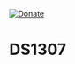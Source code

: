[![Donate](https://img.shields.io/badge/Donate-PayPal-green.svg)](https://www.paypal.me/embeddedlab)
# DS1307
